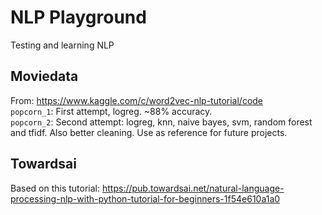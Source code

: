 
# NLP Playground
Testing and learning NLP

## Moviedata
From: https://www.kaggle.com/c/word2vec-nlp-tutorial/code  
`popcorn_1`: First attempt, logreg. ~88% accuracy.  
`popcorn_2`: Second attempt: logreg, knn, naive bayes, svm, random forest and tfidf. Also better cleaning. Use as reference for future projects.

## Towardsai
Based on this tutorial: https://pub.towardsai.net/natural-language-processing-nlp-with-python-tutorial-for-beginners-1f54e610a1a0